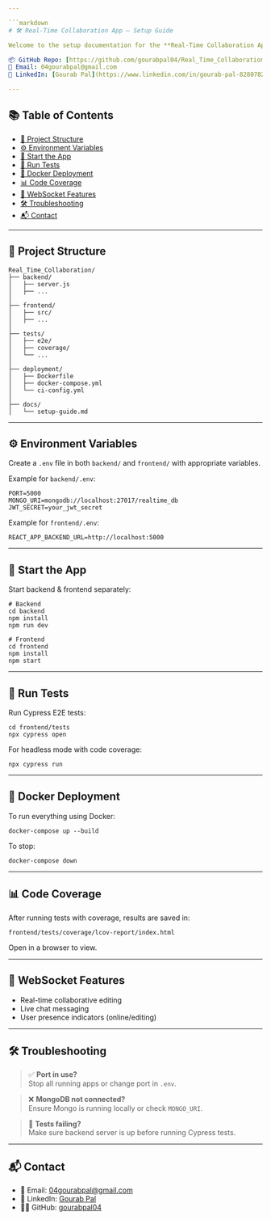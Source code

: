 ```yaml
---

```markdown
# 🛠️ Real-Time Collaboration App – Setup Guide

Welcome to the setup documentation for the **Real-Time Collaboration App**.

📦 GitHub Repo: [https://github.com/gourabpal04/Real_Time_Collaboration](https://github.com/gourabpal04/Real_Time_Collaboration)  
📧 Email: 04gourabpal@gmail.com  
🔗 LinkedIn: [Gourab Pal](https://www.linkedin.com/in/gourab-pal-828078248/)

---
```


## 📚 Table of Contents

- [🧱 Project Structure](#project-structure)
- [⚙️ Environment Variables](#environment-variables)
- [🚀 Start the App](#start-the-app)
- [🧪 Run Tests](#run-tests)
- [🐳 Docker Deployment](#docker-deployment)
- [📊 Code Coverage](#code-coverage)
- [💬 WebSocket Features](#websocket-features)
- [🛠️ Troubleshooting](#troubleshooting)
- [📬 Contact](#contact)

---

## 🧱 Project Structure

```
Real_Time_Collaboration/
├── backend/
│   ├── server.js
│   ├── ...
│
├── frontend/
│   ├── src/
│   ├── ...
│
├── tests/
│   ├── e2e/
│   ├── coverage/
│   └── ...
│
├── deployment/
│   ├── Dockerfile
│   ├── docker-compose.yml
│   └── ci-config.yml
│
├── docs/
│   └── setup-guide.md
```

---

## ⚙️ Environment Variables

Create a `.env` file in both `backend/` and `frontend/` with appropriate variables.

Example for `backend/.env`:

```
PORT=5000
MONGO_URI=mongodb://localhost:27017/realtime_db
JWT_SECRET=your_jwt_secret
```

Example for `frontend/.env`:

```
REACT_APP_BACKEND_URL=http://localhost:5000
```

---

## 🚀 Start the App

Start backend & frontend separately:

```
# Backend
cd backend
npm install
npm run dev
```

```
# Frontend
cd frontend
npm install
npm start
```

---

## 🧪 Run Tests

Run Cypress E2E tests:

```
cd frontend/tests
npx cypress open
```

For headless mode with code coverage:

```
npx cypress run
```

---

## 🐳 Docker Deployment

To run everything using Docker:

```
docker-compose up --build
```

To stop:

```
docker-compose down
```

---

## 📊 Code Coverage

After running tests with coverage, results are saved in:

```
frontend/tests/coverage/lcov-report/index.html
```

Open in a browser to view.

---

## 💬 WebSocket Features

- Real-time collaborative editing
- Live chat messaging
- User presence indicators (online/editing)

---

## 🛠️ Troubleshooting

> ✅ **Port in use?**  
Stop all running apps or change port in `.env`.

> ❌ **MongoDB not connected?**  
Ensure Mongo is running locally or check `MONGO_URI`.

> 🧪 **Tests failing?**  
Make sure backend server is up before running Cypress tests.

---

## 📬 Contact

- 📧 Email: 04gourabpal@gmail.com  
- 🔗 LinkedIn: [Gourab Pal](https://www.linkedin.com/in/gourab-pal-828078248/)  
- 🧑‍💻 GitHub: [gourabpal04](https://github.com/gourabpal04)
```
